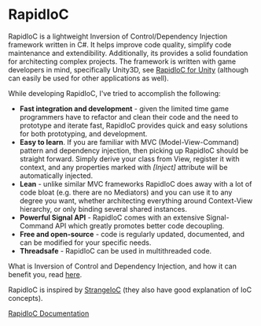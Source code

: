 # RapidIoC

RapidIoC is a lightweight Inversion of Control/Dependency Injection framework written in C#. It helps improve code
quality, simplify code maintenance and extendibility. Additionally, its provides a solid foundation for architecting
complex projects. The framework is written with game developers in mind, specifically Unity3D,
see [RapidIoC for Unity](https://github.com/cpgames/RapidIoCUnity) (although can easily be used for other applications
as well).

While developing RapidIoC, I've tried to accomplish the following:

* **Fast integration and development** - given the limited time game programmers have to refactor and clean their code
  and the need to prototype and iterate fast, RapidIoC provides quick and easy solutions for both prototyping, and
  development.
* **Easy to learn**. If you are familiar with MVC (Model-View-Command) pattern and dependency injection, then picking up
  RapidIoC should be straight forward. Simply derive your class from View, register it with context, and any properties
  marked with *[Inject]* attribute will be automatically injected.
* **Lean** - unlike similar MVC frameworks RapidIoC does away with a lot of code bloat (e.g. there are no Mediators) and
  you can use it to any degree you want, whether architecting everything around Context-View hierarchy, or only binding
  several shared instances.
* **Powerful Signal API** - RapidIoC comes with an extensive Signal-Command API which greatly promotes better code
  decoupling.
* **Free and open-source** - code is regularly updated, documented, and can be modified for your specific needs.
* **Threadsafe** - RapidIoC can be used in multithreaded code.

What is Inversion of Control and Dependency Injection, and how it can benefit you,
read [here](https://www.tutorialsteacher.com/ioc/inversion-of-control).

RapidIoC is inspired by [StrangeIoC](http://strangeioc.github.io/strangeioc/exec.html) (they also have good explanation
of IoC concepts).

[RapidIoC Documentation](https://github.com/cpgames/RapidIoC/wiki)
